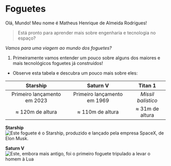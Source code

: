 # **Foguetes**

Olá, Mundo! Meu nome é Matheus Henrique de Almeida Rodrigues!
> Está pronto para aprender mais sobre engenharia e tecnologia no espaço?

*Vamos para uma viagem ao mundo dos foguetes?*

1. Primeiramente vamos entender um pouco sobre alguns dos maiores e mais tecnológicos foguetes já construídos!
* Observe esta tabela e descubra um pouco mais sobre eles:

| Starship | Saturn V | Titan 1 |
|:------------------------:|:------------------------:|:------------------------:|
| Primeiro lançamento em 2023 | Primeiro lançamento em 1969 | *Míssil balístico* |
| ≈ 120m de altura | ≈ 110m de altura | ≈ 31m de altura |

**Starship**
![Este foguete é o Starship, produzido e lançado pela empresa SpaceX, de Elon Musk.](https://i0.wp.com/spacenews.com/wp-content/uploads/2024/05/starship-ift4-wdr.jpg?fit=1200%2C899&ssl=1)

**Saturn V**
![Este, embora mais antigo, foi o primeiro foguete tripulado a levar o homem à Lua](https://cdn.firespring.com/images/1342c702-38be-4aaa-89db-5663555b7ff9.jpg)
